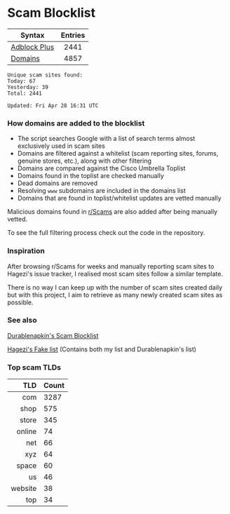 # Scam Blocklist

| Syntax | Entries |
| --- |:---:|
| [Adblock Plus](https://raw.githubusercontent.com/jarelllama/Scam-Blocklist/main/adblock.txt) | 2441 |
| [Domains](https://raw.githubusercontent.com/jarelllama/Scam-Blocklist/main/domains.txt) | 4857 |

```
Unique scam sites found:
Today: 67
Yesterday: 39
Total: 2441

Updated: Fri Apr 28 16:31 UTC
```

### How domains are added to the blocklist

- The script searches Google with a list of search terms almost exclusively used in scam sites
- Domains are filtered against a whitelist (scam reporting sites, forums, genuine stores, etc.), along with other filtering
- Domains are compared against the Cisco Umbrella Toplist
- Domains found in the toplist are checked manually
- Dead domains are removed
- Resolving `www` subdomains are included in the domains list
- Domains that are found in toplist/whitelist updates are vetted manually

Malicious domains found in [r/Scams](https://www.reddit.com/r/Scams) are also added after being manually vetted.

To see the full filtering process check out the code in the repository.

### Inspiration

After browsing r/Scams for weeks and manually reporting scam sites to Hagezi's issue tracker, I realised most scam sites follow a similar template.

There is no way I can keep up with the number of scam sites created daily but with this project, I aim to retrieve as many newly created scam sites as possible.

### See also

[Durablenapkin's Scam Blocklist](https://github.com/durablenapkin/scamblocklist)

[Hagezi's Fake list](https://github.com/hagezi/dns-blocklists#fake) (Contains both my list and Durablenapkin's list)

### Top scam TLDs

| TLD | Count |
| ---:|:--- |
| com  | 3287 |
| shop  | 575 |
| store  | 345 |
| online  | 74 |
| net  | 66 |
| xyz  | 64 |
| space  | 60 |
| us  | 46 |
| website  | 38 |
| top  | 34 |

